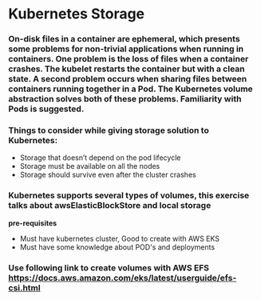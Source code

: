 # Kubernetes Storage 
### On-disk files in a container are ephemeral, which presents some problems for non-trivial applications when running in containers. One problem is the loss of files when a container crashes. The kubelet restarts the container but with a clean state. A second problem occurs when sharing files between containers running together in a Pod. The Kubernetes volume abstraction solves both of these problems. Familiarity with Pods is suggested.

### Things to consider while giving storage solution to Kubernetes:

- Storage that doesn’t depend on the pod lifecycle
- Storage must be available on all the nodes
- Storage should survive even after the cluster crashes

### Kubernetes supports several types of volumes, this exercise talks about awsElasticBlockStore and local storage

**pre-requisites**
- Must have kubernetes cluster, Good to create with AWS EKS
- Must have some knowledge about POD's and deployments


### Use following link to create volumes with AWS EFS https://docs.aws.amazon.com/eks/latest/userguide/efs-csi.html